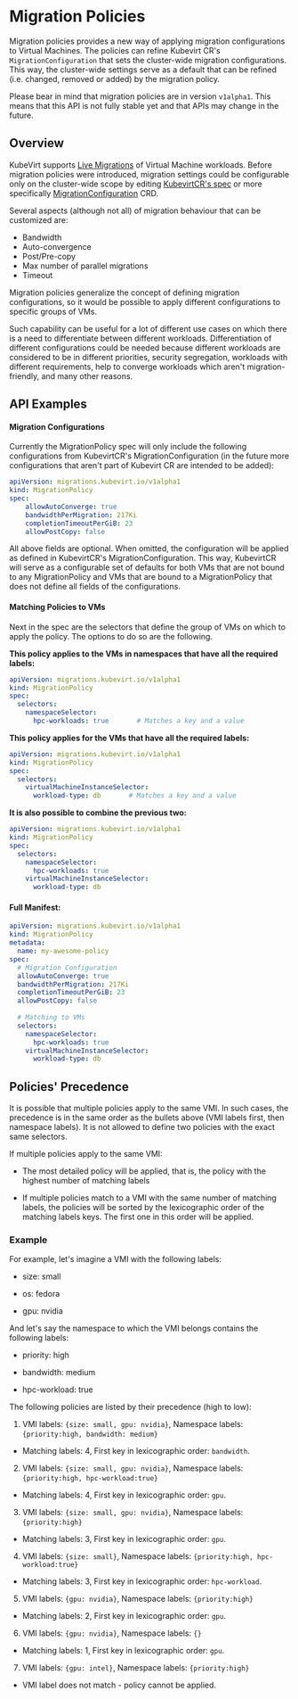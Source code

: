 # Migration Policies

Migration policies provides a new way of applying migration configurations to Virtual Machines. The policies
can refine Kubevirt CR's `MigrationConfiguration` that sets the cluster-wide migration configurations. This way,
the cluster-wide settings serve as a default that can be refined (i.e. changed, removed or added) by the migration
policy.

Please bear in mind that migration policies are in version `v1alpha1`. This means that this API is not fully stable
yet and that APIs may change in the future.

## Overview

KubeVirt supports [Live Migrations](../compute/live_migration.md) of Virtual Machine workloads.
Before migration policies were introduced, migration settings could be configurable only on the cluster-wide
scope by editing [KubevirtCR's spec](https://kubevirt.io/api-reference/master/definitions.html#_v1_kubevirtspec)
or more specifically [MigrationConfiguration](https://kubevirt.io/api-reference/master/definitions.html#_v1_migrationconfiguration)
CRD.

Several aspects (although not all) of migration behaviour that can be customized are:
- Bandwidth
- Auto-convergence
- Post/Pre-copy
- Max number of parallel migrations
- Timeout

Migration policies generalize the concept of defining migration configurations, so it would be
possible to apply different configurations to specific groups of VMs.

Such capability can be useful for a lot of different use cases on which there is a need to differentiate
between different workloads. Differentiation of different configurations could be needed because different
workloads are considered to be in different priorities, security segregation, workloads with different
requirements, help to converge workloads which aren't migration-friendly, and many other reasons.

## API Examples

#### Migration Configurations
Currently the MigrationPolicy spec will only include the following configurations from KubevirtCR's
MigrationConfiguration (in the future more configurations that aren't part of Kubevirt CR are intended to be added):
```yaml
apiVersion: migrations.kubevirt.io/v1alpha1
kind: MigrationPolicy
spec:
    allowAutoConverge: true
    bandwidthPerMigration: 217Ki
    completionTimeoutPerGiB: 23
    allowPostCopy: false
```

All above fields are optional. When omitted, the configuration will be applied as defined in
KubevirtCR's MigrationConfiguration. This way, KubevirtCR will serve as a configurable set of defaults for both
VMs that are not bound to any MigrationPolicy and VMs that are bound to a MigrationPolicy that does not
define all fields of the configurations.

#### Matching Policies to VMs

Next in the spec are the selectors that define the group of VMs on which to apply the policy. The options to do so
are the following.

**This policy applies to the VMs in namespaces that have all the required labels:**
```yaml
apiVersion: migrations.kubevirt.io/v1alpha1
kind: MigrationPolicy
spec:
  selectors:
    namespaceSelector:
      hpc-workloads: true       # Matches a key and a value 
```

**This policy applies for the VMs that have all the required labels:**
```yaml
apiVersion: migrations.kubevirt.io/v1alpha1
kind: MigrationPolicy
spec:
  selectors:
    virtualMachineInstanceSelector:
      workload-type: db       # Matches a key and a value 
```

**It is also possible to combine the previous two:**
```yaml
apiVersion: migrations.kubevirt.io/v1alpha1
kind: MigrationPolicy
spec:
  selectors:
    namespaceSelector:
      hpc-workloads: true
    virtualMachineInstanceSelector:
      workload-type: db
```

#### Full Manifest:

```yaml
apiVersion: migrations.kubevirt.io/v1alpha1
kind: MigrationPolicy
metadata:
  name: my-awesome-policy
spec:
  # Migration Configuration
  allowAutoConverge: true
  bandwidthPerMigration: 217Ki
  completionTimeoutPerGiB: 23
  allowPostCopy: false
  
  # Matching to VMs
  selectors:
    namespaceSelector:
      hpc-workloads: true
    virtualMachineInstanceSelector:
      workload-type: db
```
## Policies' Precedence

It is possible that multiple policies apply to the same VMI. In such cases, the precedence is in the
same order as the bullets above (VMI labels first, then namespace labels). It is not allowed to define
two policies with the exact same selectors.

If multiple policies apply to the same VMI:
* The most detailed policy will be applied, that is, the policy with the highest number of matching labels

* If multiple policies match to a VMI with the same number of matching labels, the policies will be sorted by the
lexicographic order of the matching labels keys. The first one in this order will be applied.

### Example

For example, let's imagine a VMI with the following labels:

* size: small

* os: fedora

* gpu: nvidia

And let's say the namespace to which the VMI belongs contains the following labels:

* priority: high

* bandwidth: medium

* hpc-workload: true

The following policies are listed by their precedence (high to low):

1) VMI labels: `{size: small, gpu: nvidia}`, Namespace labels: `{priority:high, bandwidth: medium}`
   
  * Matching labels: 4, First key in lexicographic order: `bandwidth`.

2) VMI labels: `{size: small, gpu: nvidia}`, Namespace labels: `{priority:high, hpc-workload:true}`

  * Matching labels: 4, First key in lexicographic order: `gpu`.

3) VMI labels: `{size: small, gpu: nvidia}`, Namespace labels: `{priority:high}`

  * Matching labels: 3, First key in lexicographic order: `gpu`.

4) VMI labels: `{size: small}`, Namespace labels: `{priority:high, hpc-workload:true}`

  * Matching labels: 3, First key in lexicographic order: `hpc-workload`.

5) VMI labels: `{gpu: nvidia}`, Namespace labels: `{priority:high}`

  * Matching labels: 2, First key in lexicographic order: `gpu`.

6) VMI labels: `{gpu: nvidia}`, Namespace labels: `{}`

  * Matching labels: 1, First key in lexicographic order: `gpu`.

7) VMI labels: `{gpu: intel}`, Namespace labels: `{priority:high}`

  * VMI label does not match - policy cannot be applied.
